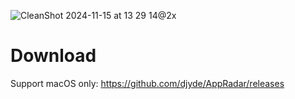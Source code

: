 ![CleanShot 2024-11-15 at 13 29 14@2x](https://github.com/user-attachments/assets/6124eab0-dc3f-481f-8f68-4ec23d6e1b67)

# Download

Support macOS only: https://github.com/djyde/AppRadar/releases

